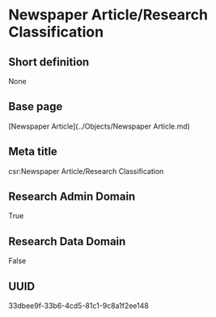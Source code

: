 # Newspaper Article/Research Classification
## Short definition
None
## Base page
[Newspaper Article](../Objects/Newspaper Article.md)
## Meta title
csr:Newspaper Article/Research Classification
## Research Admin Domain
True
## Research Data Domain
False
## UUID
33dbee9f-33b6-4cd5-81c1-9c8a1f2ee148
